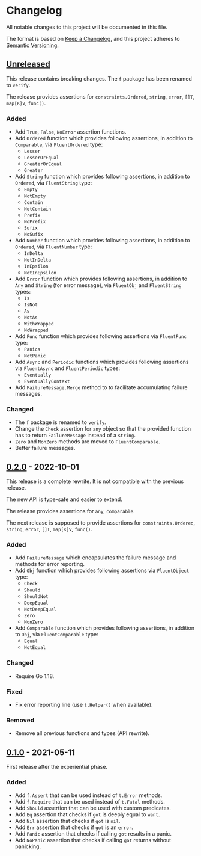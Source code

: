 # Changelog

All notable changes to this project will be documented in this file.

The format is based on [Keep a Changelog](https://keepachangelog.com/en/1.1.0/),
and this project adheres to [Semantic Versioning](https://semver.org/spec/v2.0.0.html).

## [Unreleased](https://github.com/pellared/fluentassert/compare/v0.2.0...HEAD)

This release contains breaking changes.
The `f` package has been renamed to `verify`.

The release provides assertions for
`constraints.Ordered`, `string`, `error`, `[]T`, `map[K]V`, `func()`.

### Added

- Add `True`, `False`, `NoError` assertion functions.
- Add `Ordered` function which provides following assertions,
  in addition to `Comparable`, via `FluentOrdered` type:
  - `Lesser`
  - `LesserOrEqual`
  - `GreaterOrEqual`
  - `Greater`
- Add `String` function which provides following assertions,
  in addition to `Ordered`, via `FluentString` type:
  - `Empty`
  - `NotEmpty`
  - `Contain`
  - `NotContain`
  - `Prefix`
  - `NoPrefix`
  - `Sufix`
  - `NoSufix`
- Add `Number` function which provides following assertions,
  in addition to `Ordered`, via `FluentNumber` type:
  - `InDelta`
  - `NotInDelta`
  - `InEpsilon`
  - `NotInEpsilon`
- Add `Error` function which provides following assertions,
  in addition to `Any` and `String` (for error message),
  via `FluentObj` and `FluentString` types:
  - `Is`
  - `IsNot`
  - `As`
  - `NotAs`
  - `WithWrapped`
  - `NoWrapped`
- Add `Func` function which provides following assertions
  via `FluentFunc` type:
  - `Panics`
  - `NotPanic`
- Add `Async` and `Periodic` functions which provides following assertions
  via `FluentAsync` and `FluentPeriodic` types:
  - `Eventually`
  - `EventuallyContext`
- Add `FailureMessage.Merge` method to to facilitate accumulating failure messages.

### Changed

- The `f` package is renamed to `verify`.
- Change the `Check` assertion for `any` object so that the
  provided function has to return `FailureMessage`
  instead of a `string`.
- `Zero` and `NonZero` methods are moved to `FluentComparable`.
- Better failure messages.

## [0.2.0](https://github.com/pellared/fluentassert/releases/tag/v0.2.0) - 2022-10-01

This release is a complete rewrite.
It is not compatible with the previous release.

The new API is type-safe and easier to extend.

The release provides assertions for `any`, `comparable`.

The next release is supposed to provide assertions for
`constraints.Ordered`, `string`, `error`, `[]T`, `map[K]V`, `func()`.

### Added

- Add `FailureMessage` which encapsulates the failure message
  and methods for error reporting.
- Add `Obj` function which provides following assertions
  via `FluentObject` type:
  - `Check`
  - `Should`
  - `ShouldNot`
  - `DeepEqual`
  - `NotDeepEqual`
  - `Zero`
  - `NonZero`
- Add `Comparable` function which provides following assertions,
  in addition to `Obj`, via `FluentComparable` type:
  - `Equal`
  - `NotEqual`

### Changed

- Require Go 1.18.

### Fixed

- Fix error reporting line (use `t.Helper()` when available).

### Removed

- Remove all previous functions and types (API rewrite).

## [0.1.0](https://github.com/pellared/fluentassert/releases/tag/v0.1.0) - 2021-05-11

First release after the experiential phase.

### Added

- Add `f.Assert` that can be used instead of `t.Error` methods.
- Add `f.Require` that can be used instead of `t.Fatal` methods.
- Add `Should` assertion that can be used with custom predicates.
- Add `Eq` assertion that checks if `got` is deeply equal to `want`.
- Add `Nil` assertion that checks if `got` is `nil`.
- Add `Err` assertion that checks if `got` is an `error`.
- Add `Panic` assertion that checks if calling `got` results in a panic.
- Add `NoPanic` assertion that checks if calling `got` returns without panicking.

